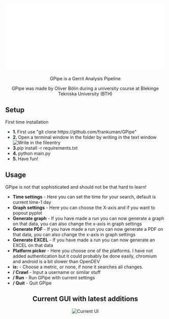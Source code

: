 <!DOCTYPE html>
<html>


<body>
  <div align="center">
    <img src="https://github.com/frankuman/GPipe/blob/main/assets/images/gpipe.png?raw=true" width="500" title="GPipe Logo">
    <p>GPipe is a Gerrit Analysis Pipeline</p>
    <p>GPipe was made by Oliver Bölin during a university course at Blekinge Tekniska University (BTH)</p>
  </div>

  <h2>Setup</h2>
  <p>First time installation</p>
<ul>
    <li><b>1. </b>First use "git clone https://github.com/frankuman/GPipe"</li>
    <li><b>2. </b>Open a terminal window in the folder by writing in the text window</li>
     <img src="https://i.gyazo.com/aedeeea741fc0d4bf40a54ad337ca14b.png" width="500" title="Write in the fileentry">
    <li><b>3.</b>pip install -r requirements.txt</li>
    <li><b>4. </b>python main.py</li>
    <li><b>5. </b>Have fun!</li>
     
  </ul>
  <h2>Usage</h2>
  <p>GPipe is not that sophisticated and should not be that hard to learn!</p>
  <ul>
    <li><b>Time settings</b> - Here you can set the time for your search, default is current time-1 day</li>
    <li><b>Graph settings</b> - Here you can choose the X-axis and if you want to popout pyplot</li>
    <li><b>Generate graph</b> - If you have made a run you can now generate a graph on that data, you can also change the x-axis in graph settings</li>
    <li><b>Generate PDF</b> - If you have made a run you can now generate a PDF on that data, you can also change the x-axis in graph settings</li>
    <li><b>Generate EXCEL</b> - If you have made a run you can now generate an EXCEL on that data</li>
    <li><b>Platform picker</b> - Here you choose one of the platforms. I have not added authentication but it could probably be done easily, chromium and android is a bit slower than OpenDEV</li>
    <li><b>is:</b> - Choose a metric, or none, if none it searches all changes.</li>
    <li><b>/ Crawl</b> - Input a username or similar stuff</li>
    <li><b>/ Run</b> - Run GPipe with current settings</li>
    <li><b>/ Quit</b> - Quit GPipe</li>
  </ul>

  <div align="center">
    <h2>Current GUI with latest additions</h2>
    <img src="https://i.gyazo.com/be6c2c93afa34a7fb7ebd90a8b416764.png" width="1000" title="Current UI">
  </div>
</body>

</html>
